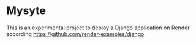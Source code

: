 # Mysyte

This is an experimental project to deploy a Django application on Render according https://github.com/render-examples/django


